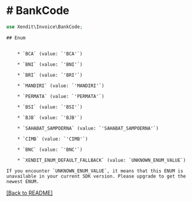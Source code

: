 # # BankCode


```php
use Xendit\Invoice\BankCode;
```

    ## Enum

    
        * `BCA` (value: `'BCA'`)
    
        * `BNI` (value: `'BNI'`)
    
        * `BRI` (value: `'BRI'`)
    
        * `MANDIRI` (value: `'MANDIRI'`)
    
        * `PERMATA` (value: `'PERMATA'`)
    
        * `BSI` (value: `'BSI'`)
    
        * `BJB` (value: `'BJB'`)
    
        * `SAHABAT_SAMPOERNA` (value: `'SAHABAT_SAMPOERNA'`)
    
        * `CIMB` (value: `'CIMB'`)
    
        * `BNC` (value: `'BNC'`)
    
        * `XENDIT_ENUM_DEFAULT_FALLBACK` (value: `UNKNOWN_ENUM_VALUE`)

    If you encounter `UNKNOWN_ENUM_VALUE`, it means that this ENUM is unavailable in your current SDK version. Please upgrade to get the newest ENUM.

[[Back to README]](../../README.md)

